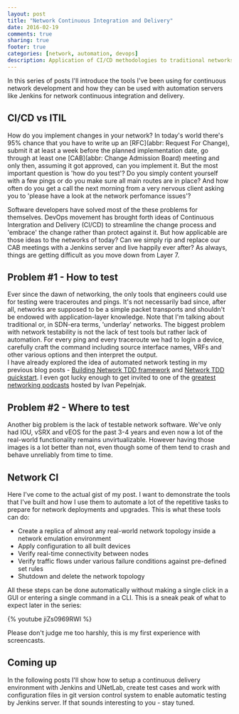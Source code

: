 ```yaml
---
layout: post
title: "Network Continuous Integration and Delivery"
date: 2016-02-19
comments: true
sharing: true
footer: true
categories: [network, automation, devops]
description: Application of CI/CD methodologies to traditional networks
---
```


In this series of posts I'll introduce the tools I've been using for continuous network development and how they can be used with  automation servers like Jenkins for network continuous integration and delivery.

<!--more-->

## CI/CD vs ITIL

How do you implement changes in your network? In today's world there's 95% chance that you have to write up an [RFC](abbr: Request For Change), submit it at least a week before the planned implementation date, go through at least one [CAB](abbr: Change Admission Board) meeting and only then, assuming it got approved, can you implement it. But the most important question is 'how do you test'? Do you simply content yourself with a few pings or do you make sure all main routes are in place? And how often do you get a call the next morning from a very nervous client asking you to 'please have a look at the network perfomance issues'?  

Software developers have solved most of the these problems for themselves. DevOps movement has brought forth ideas of Continuous Intergration and Delivery (CI/CD) to streamline the change process and 'embrace' the change rather than protect against it. But how applicable are those ideas to the networks of today? Can we simply rip and replace our CAB meetings with a Jenkins server and live happily ever after?  As always, things are getting difficult as you move down from Layer 7.

## Problem #1 - How to test

Ever since the dawn of networking, the only tools that engineers could use for testing were traceroutes and pings. It's not necessarily bad since, after all, networks are supposed to be a simple packet transports and shouldn't be endowed with application-layer knowledge. Note that I'm talking about traditional or, in SDN-era terms, 'underlay' networks. The biggest problem with network testability is not the lack of test tools but rather lack of automation. For every ping and every traceroute we had to login a device, carefully craft the command including source interface names, VRFs and other various options and then interpret the output.  
I have already explored the idea of automated network testing in my previous blog posts - [Building Network TDD framework][simple-tdd-build] and [Network TDD quickstart][tdd-quickstart]. I even got lucky enough to get invited to one of the [greatest networking podcasts][ipspace-tdd] hosted by Ivan Pepelnjak.  

## Problem #2 - Where to test

Another big problem is the lack of testable network software. We've only had IOU, vSRX and vEOS for the past 3-4 years and even now a lot of the real-world functionality remains unvirtualizable. However having those images is a lot better than not, even though some of them tend to crash and behave unreliably from time to time.

## Network CI

Here I've come to the actual gist of my post. I want to demonstrate the tools that I've built and how I use them to automate a lot of the repetitive tasks to prepare for network deployments and upgrades. This is what these tools can do:

* Create a replica of almost any real-world network topology inside a network emulation environment
* Apply configuration to all built devices
* Verify real-time connectivity between nodes
* Verify traffic flows under various failure conditions against pre-defined set rules
* Shutdown and delete the network topology

All these steps can be done automatically without making a single click in a GUI or entering a single command in a CLI. This is a sneak peak of what to expect later in the series:

{% youtube jiZs0969RWI %}

Please don't judge me too harshly, this is my first experience with screencasts.

## Coming up

In the following posts I'll show how to setup a continuous delivery environment with Jenkins and UNetLab, create test cases and work with configuration files in git version control system to enable automatic testing by Jenkins server. If that sounds interesting to you - stay tuned.


[simple-tdd-build]: http://networkop.github.io/blog/2015/06/15/simple-tdd-framework/
[tdd-quickstart]: http://networkop.github.io/blog/2015/07/17/tdd-quickstart/
[ipspace-tdd]: http://blog.ipspace.net/2015/11/test-driven-network-development-with.html

